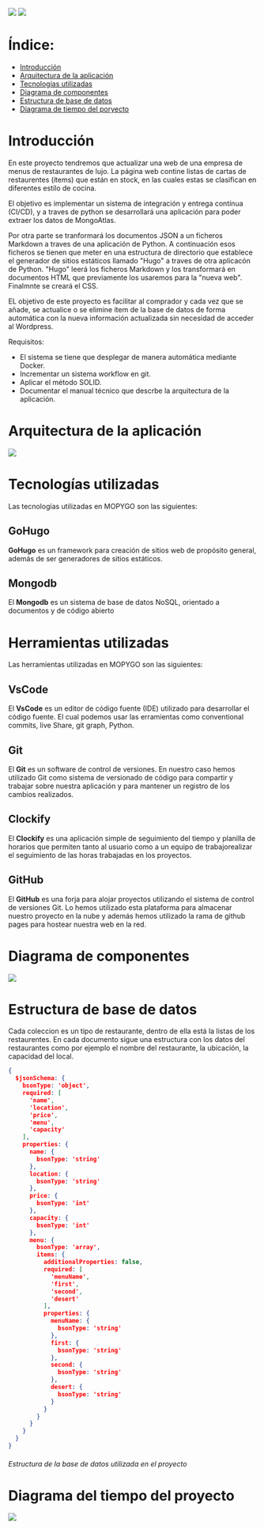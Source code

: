 ![](assets/Cabecera_Logo.png)
![](assets/logoMopygo.png)

# Índice:
- [Introducción](#Introducción)
- [Arquitectura de la aplicación](#Arquitectura_de_la_aplicación)
- [Tecnologías utilizadas](#Tecnologías_utilizadas)
- [Diagrama de componentes](#Diagrama_de_componentes)
- [Estructura de base de datos](#Estructura_de_base_de_datos)
- [Diagrama de tiempo del poryecto](#Diagrama_de_tiempo_del_poryecto)

# Introducción

En este proyecto tendremos que actualizar una web de una empresa de menus de restaurantes de lujo. La página web contine listas de cartas de restaurentes (ítems) que están en stock, en las cuales estas se clasifican en diferentes estilo de cocina.

El objetivo es implementar un sistema de integración y entrega contínua (CI/CD), y a traves de python se desarrollará una aplicación para poder extraer los datos de MongoAtlas.

Por otra parte se tranformará los documentos JSON a un ficheros Markdown a traves de una aplicación de Python. A continuación esos ficheros se tienen que meter en una estructura de directorio que establece el generador de sitios estáticos llamado "Hugo" a traves de otra aplicacón de Python. "Hugo" leerá los ficheros Markdown y los transformará en documentos HTML que previamente los usaremos para la "nueva web". Finalmnte se creará el CSS.

EL objetivo de este proyecto es facilitar al comprador y cada vez que se añade, se actualice o se elimine ítem de la base de datos de forma automática con la nueva información actualizada sin necesidad de acceder al Wordpress.

Requisitos:

- El sistema se tiene que desplegar de manera automática mediante Docker.
- Incrementar un sistema workflow en git.
- Aplicar el método SOLID.
- Documentar el manual técnico que descrbe la arquitectura de la aplicación.


# Arquitectura de la aplicación

![](assets/arquitectura.png)



# Tecnologías utilizadas
Las tecnologías utilizadas en MOPYGO son las siguientes:

## GoHugo

**GoHugo** es un framework para creación de sitios web de propósito general, además de ser generadores de sitios 
estáticos. 

## Mongodb

El **Mongodb** es un sistema de base de datos NoSQL, orientado a documentos y de código abierto

# Herramientas utilizadas
Las herramientas utilizadas en MOPYGO son las siguientes:

## VsCode

El **VsCode** es un editor de código fuente (IDE) utilizado para desarrollar el código fuente. El cual podemos 
usar las erramientas como conventional commits, live Share, git graph, Python.

## Git

El **Git** es un software de control de versiones. En nuestro caso hemos utilizado Git como sistema de versionado
de código para compartir y trabajar sobre nuestra aplicación y para mantener un registro de los cambios realizados.

## Clockify

El **Clockify** es una aplicación simple de seguimiento del tiempo y planilla de horarios que permiten tanto 
al usuario como a un equipo de trabajorealizar el seguimiento de las horas trabajadas en los proyectos. 

## GitHub

El **GitHub** es una forja para alojar proyectos utilizando el sistema de control de versiones Git. Lo hemos
utilizado esta plataforma para almacenar nuestro proyecto en la nube y además hemos utilizado la rama de github
pages para hostear nuestra web en la red.



# Diagrama de componentes


![](assets/diagramaComponentes.png)


# Estructura de base de datos

Cada coleccion es un tipo de restaurante, dentro de ella está la listas de los restaurentes.
En cada documento sigue una estructura con los datos del restaurantes como por ejemplo el nombre del
restaurante, la ubicación, la capacidad del local.

```json
{
  $jsonSchema: {
    bsonType: 'object',
    required: [
      'name',
      'location',
      'price',
      'menu',
      'capacity'
    ],
    properties: {
      name: {
        bsonType: 'string'
      },
      location: {
        bsonType: 'string'
      },
      price: {
        bsonType: 'int'
      },
      capacity: {
        bsonType: 'int'
      },
      menu: {
        bsonType: 'array',
        items: {
          additionalProperties: false,
		  required: [
            'menuName',
            'first',
            'second',
            'desert'
          ],
          properties: {
            menuName: {
              bsonType: 'string'
            },
            first: {
              bsonType: 'string'
            },
            second: {
              bsonType: 'string'
            },
            desert: {
              bsonType: 'string'
            }
          }
        }
      }
    }
  }
}

```
###### _Estructura de la base de datos utilizada en el proyecto_


# Diagrama del tiempo del proyecto 

![](assets/Clockify.jpg)

 

<!-- # Conclusiones.
a. Posibles mejoras.

- Mejorar y apliar la página web. 
- Volver a refactorizar el código.
- Cambiar el tipo de formulario a uno de html


b. Principales dificultades encontradas.

- No sabiamos la tecnología hugo y hemos tenido que invertir más horas de las que pensabamos.
- A medida que se iba acercando la hora de entrgar el proyecto se iba incrementando más información que al.
- El tiempo a sido muy justo por la magnitud del proyecto.
- Hugo dejo de funcionar de repente. 
